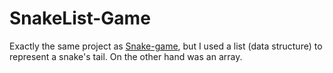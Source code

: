 # SnakeList-Game

Exactly the same project as [Snake-game](https://github.com/Vlad-Cr/Snake-game), but I used a list (data structure) to represent a snake's tail. On the other hand was an array.

